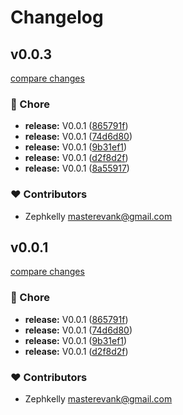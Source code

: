 # Changelog


## v0.0.3

[compare changes](https://github.com/zephkelly/nuxt-formulate/compare/v0.0.1...v0.0.3)

### 🏡 Chore

- **release:** V0.0.1 ([865791f](https://github.com/zephkelly/nuxt-formulate/commit/865791f))
- **release:** V0.0.1 ([74d6d80](https://github.com/zephkelly/nuxt-formulate/commit/74d6d80))
- **release:** V0.0.1 ([9b31ef1](https://github.com/zephkelly/nuxt-formulate/commit/9b31ef1))
- **release:** V0.0.1 ([d2f8d2f](https://github.com/zephkelly/nuxt-formulate/commit/d2f8d2f))
- **release:** V0.0.1 ([8a55917](https://github.com/zephkelly/nuxt-formulate/commit/8a55917))

### ❤️ Contributors

- Zephkelly <masterevank@gmail.com>

## v0.0.1

[compare changes](https://github.com/zephkelly/nuxt-formulate/compare/v0.0.1...v0.0.1)

### 🏡 Chore

- **release:** V0.0.1 ([865791f](https://github.com/zephkelly/nuxt-formulate/commit/865791f))
- **release:** V0.0.1 ([74d6d80](https://github.com/zephkelly/nuxt-formulate/commit/74d6d80))
- **release:** V0.0.1 ([9b31ef1](https://github.com/zephkelly/nuxt-formulate/commit/9b31ef1))
- **release:** V0.0.1 ([d2f8d2f](https://github.com/zephkelly/nuxt-formulate/commit/d2f8d2f))

### ❤️ Contributors

- Zephkelly <masterevank@gmail.com>


